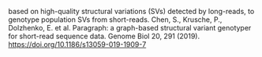 based on high-quality structural variations (SVs) detected by long-reads, to genotype population SVs from short-reads.
Chen, S., Krusche, P., Dolzhenko, E. et al. Paragraph: a graph-based structural variant genotyper for short-read sequence data. Genome Biol 20, 291 (2019). https://doi.org/10.1186/s13059-019-1909-7
